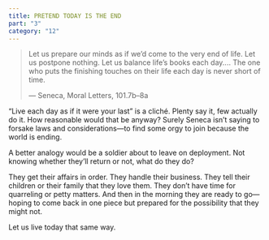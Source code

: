 ```yaml
---
title: PRETEND TODAY IS THE END
part: "3"
category: "12"
---
```


> Let us prepare our minds as if we’d come to the very end of life. Let us postpone nothing. Let us balance life’s books each day.... The one who puts the finishing touches on their life each day is never short of time.
>
> — Seneca, Moral Letters, 101.7b–8a

“Live each day as if it were your last” is a cliché. Plenty say it, few actually do it. How reasonable would that be anyway? Surely Seneca isn’t saying to forsake laws and considerations—to find some orgy to join because the world is ending.

A better analogy would be a soldier about to leave on deployment. Not knowing whether they’ll return or not, what do they do?

They get their affairs in order. They handle their business. They tell their children or their family that
they love them. They don’t have time for quarreling or petty matters. And then in the morning they are ready to go—hoping to come back in one piece but prepared for the possibility that they might not.

Let us live today that same way.
